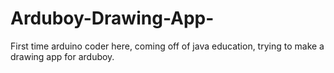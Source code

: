# Arduboy-Drawing-App-
First time arduino coder here, coming off of java education, trying to make a drawing app for arduboy.
